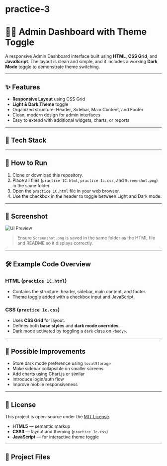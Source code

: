 # practice-3
# 🧑‍💼 Admin Dashboard with Theme Toggle

A responsive Admin Dashboard interface built using **HTML**, **CSS Grid**, and **JavaScript**. The layout is clean and simple, and it includes a working **Dark Mode** toggle to demonstrate theme switching.

---

## ✨ Features

- **Responsive Layout** using CSS Grid
- **Light & Dark Theme** toggle
- Organized structure: Header, Sidebar, Main Content, and Footer
- Clean, modern design for admin interfaces
- Easy to extend with additional widgets, charts, or reports

---

## 🧰 Tech Stack

---

## 🚀 How to Run

1. Clone or download this repository.
2. Place all files (`practice 1C.html`, `practice 1c.css`, and `Screenshot.png`) in the same folder.
3. Open the `practice 1C.html` file in your web browser.
4. Use the checkbox in the header to toggle between Light and Dark mode.

---

## 📸 Screenshot

![UI Preview](Screenshot%202025-08-01%20134550.png)

> Ensure `Screenshot.png` is saved in the same folder as the HTML file and README so it displays correctly.

---

## 🛠 Example Code Overview

### HTML (`practice 1C.html`)
- Contains the structure: header, sidebar, main content, and footer.
- Theme toggle added with a checkbox input and JavaScript.

### CSS (`practice 1c.css`)
- Uses **CSS Grid** for layout.
- Defines both **base styles** and **dark mode overrides**.
- Dark mode activated by toggling a `dark` class on `<body>`.

---

## 🔮 Possible Improvements

- Store dark mode preference using `localStorage`
- Make sidebar collapsible on smaller screens
- Add charts using Chart.js or similar
- Introduce login/auth flow
- Improve mobile responsiveness

---

## 📜 License

This project is open-source under the [MIT License](https://opensource.org/licenses/MIT).




- **HTML5** — semantic markup
- **CSS3** — layout and theming (`practice 1c.css`)
- **JavaScript** — for interactive theme toggle

---

## 📂 Project Files


